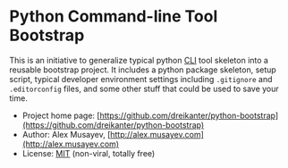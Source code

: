 # Python Command-line Tool Bootstrap

This is an initiative to generalize typical python [CLI](http://en.wikipedia.org/wiki/Command-line_interface) tool skeleton into a reusable bootstrap project. It includes a python package skeleton, setup script, typical developer environment settings including `.gitignore` and `.editorconfig` files, and some other stuff that could be used to save your time.

- Project home page: [https://github.com/dreikanter/python-bootstrap](https://github.com/dreikanter/python-bootstrap)
- Author: Alex Musayev, [http://alex.musayev.com](http://alex.musayev.com)
- License: [MIT](http://opensource.org/licenses/MIT) (non-viral, totally free)

